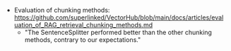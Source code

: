 
- Evaluation of chunking methods: https://github.com/superlinked/VectorHub/blob/main/docs/articles/evaluation_of_RAG_retrieval_chunking_methods.md
  - "The SentenceSplitter performed better than the other chunking methods, contrary to our expectations."